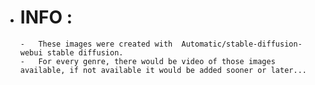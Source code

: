 - # INFO :
      -   These images were created with  Automatic/stable-diffusion-webui stable diffusion.
      -   For every genre, there would be video of those images available, if not available it would be added sooner or later...

